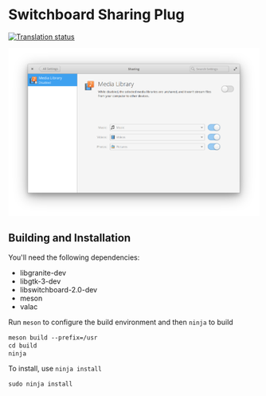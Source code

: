 # Switchboard Sharing Plug
[![Translation status](https://l10n.elementary.io/widgets/switchboard/-/switchboard-plug-sharing/svg-badge.svg)](https://l10n.elementary.io/engage/switchboard/?utm_source=widget)

![Screenshot](data/screenshot.png?raw=true)

## Building and Installation

You'll need the following dependencies:

* libgranite-dev
* libgtk-3-dev
* libswitchboard-2.0-dev
* meson
* valac

Run `meson` to configure the build environment and then `ninja` to build

    meson build --prefix=/usr
    cd build
    ninja

To install, use `ninja install`

    sudo ninja install
